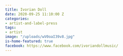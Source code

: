 ```yaml
---
title: Ivorian Doll
date: 2020-09-25 11:10:00 Z
categories:
- artist-and-label-press
tags:
- artist
image: "/uploads/wV0oaI39v8.jpg"
is-home-featured: true
facebook: https://www.facebook.com/ivoriandollmusic/
---
```


